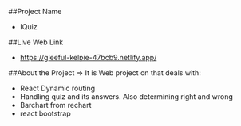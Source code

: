##Project Name

- IQuiz

##Live Web Link

- https://gleeful-kelpie-47bcb9.netlify.app/

##About the Project
=> It is Web project on that deals with:

- React Dynamic routing
- Handling quiz and its answers. Also determining right and wrong
- Barchart from rechart
- react bootstrap
